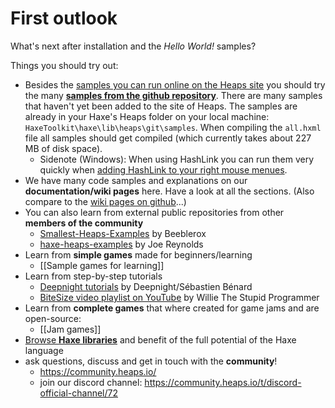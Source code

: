 # First outlook

What's next after installation and the *Hello World!* samples?

Things you should try out:
- Besides the [samples you can run online on the Heaps site](https://heaps.io/samples/) you should try the many [**samples from the github repository**](https://github.com/HeapsIO/heaps/#samples). There are many samples that haven't yet been added to the site of Heaps. The samples are already in your Haxe's Heaps folder on your local machine: `HaxeToolkit\haxe\lib\heaps\git\samples`. When compiling the `all.hxml` file all samples should get compiled (which currently takes about 227 MB of disk space).
  - Sidenote (Windows): When using HashLink you can run them very quickly when [adding HashLink to your right mouse menues](https://github.com/HaxeFoundation/hashlink/wiki/Further-Tips#working-on-windows).
- We have many code samples and explanations on our **documentation/wiki pages** here. Have a look at all the sections. (Also compare to the [wiki pages on github](https://github.com/HeapsIO/heaps/wiki)...)
- You can also learn from external public repositories from other **members of the community**
  - [Smallest-Heaps-Examples](https://github.com/Beeblerox/Simplest-Heaps-Examples) by Beeblerox
  - [haxe-heaps-examples](https://github.com/joereynolds/haxe-heaps-examples) by Joe Reynolds
- Learn from **simple games** made for beginners/learning
  - [[Sample games for learning]]
- Learn from step-by-step tutorials
  - [Deepnight tutorials](https://deepnight.net/tutorials/) by Deepnight/Sébastien Bénard
  - [BiteSize video playlist on YouTube](https://www.youtube.com/playlist?list=PLT0YBWiI9UjE-yTXsQF8vy0t2qF5JT0-u) by Willie The Stupid Programmer
- Learn from **complete games** that where created for game jams and are open-source:
  - [[Jam games]]
- [Browse **Haxe libraries**](https://lib.haxe.org/) and benefit of the full potential of the Haxe language
- ask questions, discuss and get in touch with the **community**!
  - https://community.heaps.io/
  - join our discord channel: https://community.heaps.io/t/discord-official-channel/72